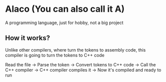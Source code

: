 # Alaco (You can also call it A)
A programming language, just for hobby, not a big project

## How it works?
Unlike other compilers, where turn the tokens to assembly code, this compiler is going to turn the tokens to C++ code

Read the file -> Parse the token -> Convert tokens to C++ code -> Call the C++ compiler -> C++ compiler compiles it -> Now it's compiled and ready to run
